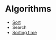 # Algorithms

* [Sort](https://github.com/akcauser/Algorithms/tree/master/Sorting%20Algorithms/sort)
* Search
* [Sorting time](https://github.com/akcauser/Algorithms/tree/master/Sorting%20Algorithms/sort-time)
